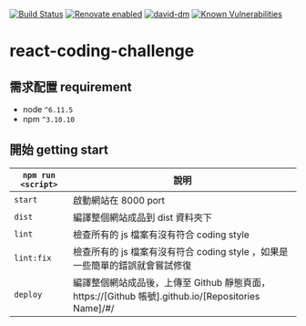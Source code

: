[![Build Status](https://travis-ci.org/ReactMaker/simple_react_startkit.svg?branch=master)](https://travis-ci.org/ReactMaker/simple_react_startkit)
[![Renovate enabled](https://img.shields.io/badge/renovate-enabled-brightgreen.svg)](https://renovatebot.com/)
[![david-dm](https://david-dm.org/reactmaker/simple_react_startkit.svg)](https://david-dm.org/)
[![Known Vulnerabilities](https://snyk.io/test/github/ReactMaker/simple_react_startkit/badge.svg?targetFile=package.json)](https://snyk.io/test/github/ReactMaker/simple_react_startkit?targetFile=package.json)

# react-coding-challenge

## 需求配置 requirement

- node `^6.11.5`
- npm `^3.10.10`

## 開始 getting start

| `npm run <script>` | 說明                                                                                               |
| ------------------ | -------------------------------------------------------------------------------------------------- |
| `start`            | 啟動網站在 8000 port                                                                               |
| `dist`             | 編譯整個網站成品到 dist 資料夾下                                                                   |
| `lint`             | 檢查所有的 js 檔案有沒有符合 coding style                                                          |
| `lint:fix`         | 檢查所有的 js 檔案有沒有符合 coding style ，如果是一些簡單的錯誤就會嘗試修復                       |
| `deploy`           | 編譯整個網站成品後，上傳至 Github 靜態頁面，https://[Github 帳號].github.io/[Repositories Name]/#/ |
